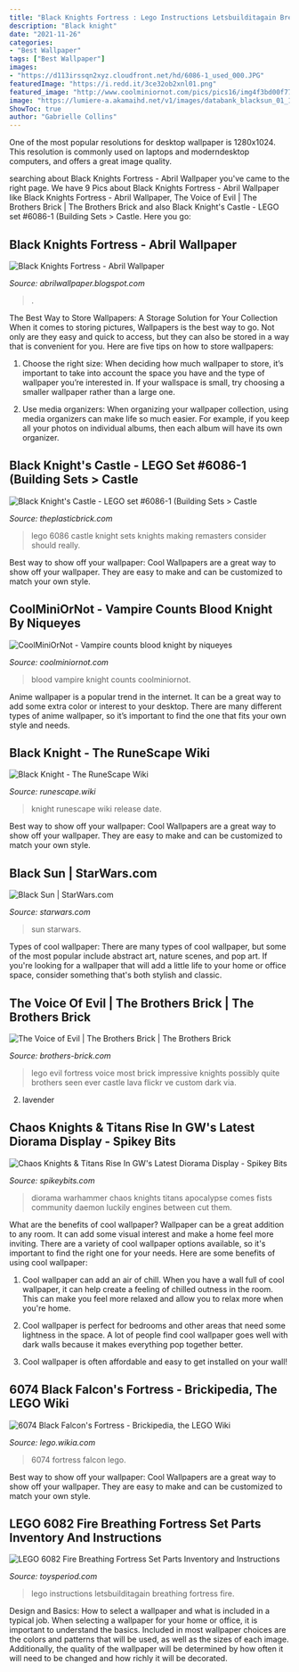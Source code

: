 ```yaml
---
title: "Black Knights Fortress : Lego Instructions Letsbuilditagain Breathing Fortress Fire"
description: "Black knight"
date: "2021-11-26"
categories:
- "Best Wallpaper"
tags: ["Best Wallpaper"]
images:
- "https://d113irssqn2xyz.cloudfront.net/hd/6086-1_used_000.JPG"
featuredImage: "https://i.redd.it/3ce32ob2xnl01.png"
featured_image: "http://www.coolminiornot.com/pics/pics16/img4f3bd00f774bb.jpg"
image: "https://lumiere-a.akamaihd.net/v1/images/databank_blacksun_01_169_f68eee69.jpeg?region=0%2C49%2C1560%2C780"
ShowToc: true
author: "Gabrielle Collins"
---
```



One of the most popular resolutions for desktop wallpaper is 1280x1024. This resolution is commonly used on laptops and moderndesktop computers, and offers a great image quality.

	

		
searching about Black Knights Fortress - Abril Wallpaper you've came to the right page. We have 9 Pics about Black Knights Fortress - Abril Wallpaper like Black Knights Fortress - Abril Wallpaper, The Voice of Evil | The Brothers Brick | The Brothers Brick and also Black Knight&#039;s Castle - LEGO set #6086-1 (Building Sets &gt; Castle. Here you go:
		
    
## Black Knights Fortress - Abril Wallpaper

<img loading=lazy src="https://i.redd.it/3ce32ob2xnl01.png" onerror="this.onerror=null;this.src='https://tse3.mm.bing.net/th?id=OIP.65OsVouT5rKgAUGLm2hLVwHaEL&amp;pid=15.1';" alt="Black Knights Fortress - Abril Wallpaper">

_Source: abrilwallpaper.blogspot.com_

>. 

	

The Best Way to Store Wallpapers: A Storage Solution for Your Collection
When it comes to storing pictures, Wallpapers is the best way to go. Not only are they easy and quick to access, but they can also be stored in a way that is convenient for you. Here are five tips on how to store wallpapers:
1) Choose the right size: When deciding how much wallpaper to store, it’s important to take into account the space you have and the type of wallpaper you’re interested in. If your wallspace is small, try choosing a smaller wallpaper rather than a large one.

2) Use media organizers: When organizing your wallpaper collection, using media organizers can make life so much easier. For example, if you keep all your photos on individual albums, then each album will have its own organizer.

    
## Black Knight&#039;s Castle - LEGO Set #6086-1 (Building Sets &gt; Castle

<img loading=lazy src="https://d113irssqn2xyz.cloudfront.net/hd/6086-1_used_000.JPG" onerror="this.onerror=null;this.src='https://tse2.mm.bing.net/th?id=OIP.bxBXxo9o6d7aoNOGn24tkgHaFB&amp;pid=15.1';" alt="Black Knight&#039;s Castle - LEGO set #6086-1 (Building Sets &gt; Castle">

_Source: theplasticbrick.com_

>lego 6086 castle knight sets knights making remasters consider should really. 

	

Best way to show off your wallpaper:
Cool Wallpapers are a great way to show off your wallpaper. They are easy to make and can be customized to match your own style.

    
## CoolMiniOrNot - Vampire Counts Blood Knight By Niqueyes

<img loading=lazy src="http://www.coolminiornot.com/pics/pics16/img4f3bd00f774bb.jpg" onerror="this.onerror=null;this.src='https://tse3.mm.bing.net/th?id=OIP.TqZae1dAsW50DsvqxuU5iwHaFf&amp;pid=15.1';" alt="CoolMiniOrNot - Vampire counts blood knight by niqueyes">

_Source: coolminiornot.com_

>blood vampire knight counts coolminiornot. 

	

Anime wallpaper is a popular trend in the internet. It can be a great way to add some extra color or interest to your desktop. There are many different types of anime wallpaper, so it’s important to find the one that fits your own style and needs.

    
## Black Knight - The RuneScape Wiki

<img loading=lazy src="https://runescape.wiki/images/5/5d/Black_Knight.png?4a0a6" onerror="this.onerror=null;this.src='https://tse4.mm.bing.net/th?id=OIP.-T5upvezSBaix_GuoVfsWAHaQ8&amp;pid=15.1';" alt="Black Knight - The RuneScape Wiki">

_Source: runescape.wiki_

>knight runescape wiki release date. 

	

Best way to show off your wallpaper:
Cool Wallpapers are a great way to show off your wallpaper. They are easy to make and can be customized to match your own style.

    
## Black Sun | StarWars.com

<img loading=lazy src="https://lumiere-a.akamaihd.net/v1/images/databank_blacksun_01_169_f68eee69.jpeg?region=0%2C49%2C1560%2C780" onerror="this.onerror=null;this.src='https://tse3.mm.bing.net/th?id=OIP.vUgPHnZAGQE6oxn1Ns8DCwHaDt&amp;pid=15.1';" alt="Black Sun | StarWars.com">

_Source: starwars.com_

>sun starwars. 

	

Types of cool wallpaper:
There are many types of cool wallpaper, but some of the most popular include abstract art, nature scenes, and pop art. If you're looking for a wallpaper that will add a little life to your home or office space, consider something that's both stylish and classic.

    
## The Voice Of Evil | The Brothers Brick | The Brothers Brick

<img loading=lazy src="http://farm9.staticflickr.com/8002/7338866616_de39b5bd75.jpg" onerror="this.onerror=null;this.src='https://tse3.mm.bing.net/th?id=OIP.UKncmbtEDyht-__-RZNTEgHaHa&amp;pid=15.1';" alt="The Voice of Evil | The Brothers Brick | The Brothers Brick">

_Source: brothers-brick.com_

>lego evil fortress voice most brick impressive knights possibly quite brothers seen ever castle lava flickr ve custom dark via. 

	

2. lavender 

    
## Chaos Knights &amp; Titans Rise In GW&#039;s Latest Diorama Display - Spikey Bits

<img loading=lazy src="https://spikeybits.com/wp-content/uploads/2019/07/warhammer-diorama-2.jpg" onerror="this.onerror=null;this.src='https://tse1.mm.bing.net/th?id=OIP.AbTKDcyf4VRyYbUs13SFIwHaEW&amp;pid=15.1';" alt="Chaos Knights &amp; Titans Rise In GW&#039;s Latest Diorama Display - Spikey Bits">

_Source: spikeybits.com_

>diorama warhammer chaos knights titans apocalypse comes fists community daemon luckily engines between cut them. 

	

What are the benefits of cool wallpaper?
Wallpaper can be a great addition to any room. It can add some visual interest and make a home feel more inviting. There are a variety of cool wallpaper options available, so it's important to find the right one for your needs. Here are some benefits of using cool wallpaper: 
1. Cool wallpaper can add an air of chill. When you have a wall full of cool wallpaper, it can help create a feeling of chilled outness in the room. This can make you feel more relaxed and allow you to relax more when you're home. 

2. Cool wallpaper is perfect for bedrooms and other areas that need some lightness in the space. A lot of people find cool wallpaper goes well with dark walls because it makes everything pop together better. 

3. Cool wallpaper is often affordable and easy to get installed on your wall!

    
## 6074 Black Falcon&#039;s Fortress - Brickipedia, The LEGO Wiki

<img loading=lazy src="http://img3.wikia.nocookie.net/__cb20100106063329/lego/images/0/08/6074.jpg" onerror="this.onerror=null;this.src='https://tse1.mm.bing.net/th?id=OIP.qDKuW_09wZ0WkCnrScpHpgHaEU&amp;pid=15.1';" alt="6074 Black Falcon&#039;s Fortress - Brickipedia, the LEGO Wiki">

_Source: lego.wikia.com_

>6074 fortress falcon lego. 

	

Best way to show off your wallpaper:
Cool Wallpapers are a great way to show off your wallpaper. They are easy to make and can be customized to match your own style.

    
## LEGO 6082 Fire Breathing Fortress Set Parts Inventory And Instructions

<img loading=lazy src="https://www.toysperiod.com/img/cache/bf/0x0/d4e4o5g414f4w5w5n4z5m44426a4k4l4y5v2w5o4g5g4l4y5w2031453v2v2w2v244o2e4u584n2s2l2p2.jpg" onerror="this.onerror=null;this.src='https://tse4.mm.bing.net/th?id=OIP.5d7cNYS__dlSWATSuRbQXgHaKv&amp;pid=15.1';" alt="LEGO 6082 Fire Breathing Fortress Set Parts Inventory and Instructions">

_Source: toysperiod.com_

>lego instructions letsbuilditagain breathing fortress fire. 

	

Design and Basics: How to select a wallpaper and what is included in a typical job.
When selecting a wallpaper for your home or office, it is important to understand the basics. Included in most wallpaper choices are the colors and patterns that will be used, as well as the sizes of each image. Additionally, the quality of the wallpaper will be determined by how often it will need to be changed and how richly it will be decorated.

